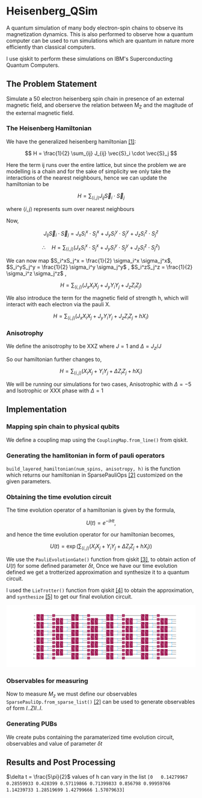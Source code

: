 # Heisenberg_QSim
A quantum simulation of many body electron-spin chains to observe its magnetization dynamics. This is also performed to observe how a quantum computer can be used to run simulations which are quantum in nature more efficiently than classical computers.

I use qiskit to perform these simulations on IBM's Superconducting Quantum Computers.

## The Problem Statement
Simulate a 50 electron heisenberg spin chain in presence of an external magnetic field, and oberserve the relation between M<sub>Z</sub> and the magitude of the external magnetic field.
### The Heisenberg Hamiltonian
We have the generalized heisenberg hamiltonian [[1]](https://iopscience.iop.org/book/mono/978-0-7503-3879-0/chapter/bk978-0-7503-3879-0ch1.pdf):

$$
H =  \frac{1}{2} \sum_{ij} J_{ij} \vec{S}_i \cdot \vec{S}_j 
$$

Here the term ij runs over the entire lattice, but since the problem we are modelling is a chain and for the sake of simplicity we only take the interactions of the nearest neighbours, hence we can update the hamiltonian to be 

$$
H =  \sum_{\langle i,j \rangle} J_{ij} \vec{S}_i \cdot \vec{S}_j 
$$

where $\langle i,j \rangle$ represents sum over nearest neighbours

Now,

$$ 
J_{ij} \vec{S}_i \cdot \vec{S}_j = J_x S_i^x \cdot S_j^x + J_y S_i^y \cdot S_j^y + J_z S_i^z \cdot S_j^z
$$


$$
\therefore \quad  H =  \sum_{\langle i,j \rangle} \left( J_x S_i^x \cdot S_j^x + J_y S_i^y \cdot S_j^y + J_z S_i^z \cdot S_j^z \right)
$$

We can now map $S_i^xS_j^x = \frac{1}{2} \sigma_i^x \sigma_j^x$, $S_i^yS_j^y = \frac{1}{2} \sigma_i^y \sigma_j^y$ , $S_i^zS_j^z = \frac{1}{2} \sigma_i^z \sigma_j^z$ ,

$$ 
H = \sum_{\langle i,j \rangle}\left(J_x X_iX_{j} + J_y Y_iY_{j} + J_z Z_iZ_{j}\right)
$$

We also introduce the term for the magnetic field of strength h, which will interact with each electron via the pauli X.

$$ 
H = \sum_{\langle i,j \rangle}\left(J_x X_iX_{j} + J_y Y_iY_{j} + J_z Z_iZ_{j} + hX_i \right)
$$

### Anisotrophy
We define the anisotrophy to be XXZ where $J=1$ and $\Delta = J_z/J$

So our hamiltonian further changes to,

$$ 
H = \sum_{\langle i,j \rangle}\left( X_iX_{j} + Y_iY_{j} + \Delta Z_iZ_{j} + hX_i \right)
$$

We will be running our simulations for two cases, Anisotrophic with $\Delta = -5$ and Isotrophic or XXX phase with $\Delta = 1$

## Implementation 

### Mapping spin chain to physical qubits

We define a coupling map using the `CouplingMap.from_line()` from qiskit.

### Generating the hamlitonian in form of pauli operators

`build_layered_hamiltonian(num_spins, anisotropy, h)` is the function which returns our hamiltonian in SparsePauliOps [[2]](https://docs.quantum.ibm.com/api/qiskit/qiskit.quantum_info.SparsePauliOp) customized on the given parameters.

### Obtaining the time evolution circuit

The time evolution operator of a hamiltonian is given by the formula,

$$
U(t) = e^{-iHt} ,
$$

and hence the time evolution operator for our hamiltonian becomes,

$$
U(t) = \exp \left( \sum_{\langle i,j \rangle}\left( X_iX_{j} + Y_iY_{j} + \Delta Z_iZ_{j} + hX_i \right) \right)
$$

We use the `PauliEvolutionGate()` function from qiskit [[3]](https://docs.quantum.ibm.com/api/qiskit/qiskit.circuit.library.PauliEvolutionGate), to obtain action of $U(t)$ for some defined parameter $\delta t$,
Once we have our time evolution defined we get a trotterized approximation and synthesize it to a quantum circuit.

I used the `LieTrotter()` function from qiskit [[4]](https://docs.quantum.ibm.com/api/qiskit/qiskit.synthesis.LieTrotter) to obtain the approximation, and `synthesize` [[5]](https://docs.quantum.ibm.com/api/qiskit/synthesis) to get our final evolution circuit.

![render of the circuit](https://github.com/Celerium-Ce/Heisenberg_QSim/blob/main/imgs/hi.png)

### Observables for measuring 

Now to measure $M_{z}$ we must define our observables `SparsePauliOp.from_sparse_list()` [[2]](https://docs.quantum.ibm.com/api/qiskit/qiskit.quantum_info.SparsePauliOp) can be used to generate observables of form $I..ZII..I$.  

### Generating PUBs

We create pubs containing the paramaterized time evolution circuit, observables and value of parameter $\delta t$ 

## Results and Post Processing

$\delta t = \frac{5\pi}{2}$
values of h can vary in the list `[0   0.14279967 0.28559933 0.428399 0.57119866 0.71399833 0.856798 0.99959766 1.14239733 1.28519699 1.42799666 1.57079633]`




